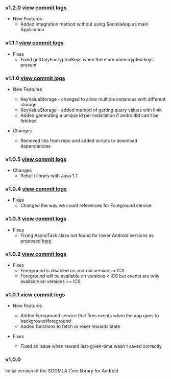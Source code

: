 ### v1.2.0 [view commit logs](https://github.com/soomla/soomla-android-core/compare/v1.1.1...v1.2.0)

* New Features
  * Added integration method without using SoomlaApp as main Application

### v1.1.1 [view commit logs](https://github.com/soomla/soomla-android-core/compare/v1.1.0...v1.1.1)

* Fixes
  * Fixed getOnlyEncryptedKeys when there are unencrypted keys present

### v1.1.0 [view commit logs](https://github.com/soomla/soomla-android-core/compare/v1.0.5...v1.1.0)

* New Features
  * KeyValueStorage - changed to allow multiple instances with different storage
  * KeyValueStorage - added method of getting query values with limit
  * Added generating a unique id per installation if androidId can't be fetched

* Changes
  * Removed libs from repo and added scripts to download dependencies

### v1.0.5 [view commit logs](https://github.com/soomla/soomla-android-core/compare/v1.0.5...v1.0.5)

* Changes
  * Rebuilt library with Java 1.7

### v1.0.4 [view commit logs](https://github.com/soomla/soomla-android-core/compare/v1.0.4...v1.0.4)

* Fixes
  * Changed the way we count references for Foreground service

### v1.0.3 [view commit logs](https://github.com/soomla/soomla-android-core/compare/v1.0.2...v1.0.3)

* Fixes
  * Fixing AsyncTask class not found for lower Android versions as proposed [here](http://stackoverflow.com/questions/6968744/getting-noclassdeffounderror-android-os-asynctask)

### v1.0.2 [view commit logs](https://github.com/soomla/soomla-android-core/compare/v1.0.1...v1.0.2)

* Fixes
  * Foreground is disabled on android versions < ICS
  * Foreground will be available on versions < ICS but events are only available on versions >= ICS

### v1.0.1 [view commit logs](https://github.com/soomla/soomla-android-core/compare/v1.0.0...v1.0.1)

* New Features
  * Added Foreground service that fires events when the app goes to background/foreground
  * Added functions to fetch or reset rewards state

* Fixes
  * Fixed an issue when reward last-given-time wasn't saved correctly

### v1.0.0

Initial version of the SOOMLA Core library for Android
